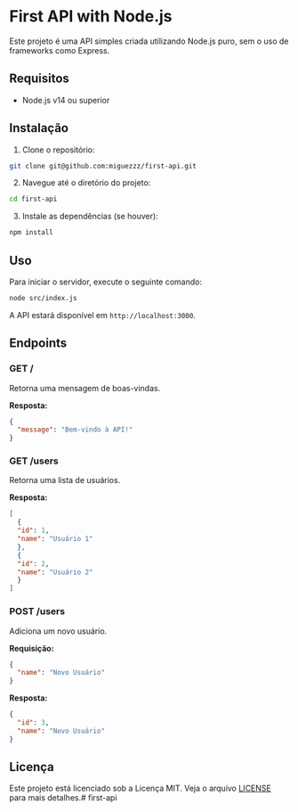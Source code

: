 # First API with Node.js

Este projeto é uma API simples criada utilizando Node.js puro, sem o uso de frameworks como Express.

## Requisitos

- Node.js v14 ou superior

## Instalação

1. Clone o repositório:
  ```bash
  git clone git@github.com:miguezzz/first-api.git
  ```
2. Navegue até o diretório do projeto:
  ```bash
  cd first-api
  ```
3. Instale as dependências (se houver):
  ```bash
  npm install
  ```

## Uso

Para iniciar o servidor, execute o seguinte comando:
```bash
node src/index.js
```

A API estará disponível em `http://localhost:3000`.

## Endpoints

### GET /

Retorna uma mensagem de boas-vindas.

**Resposta:**
```json
{
  "message": "Bem-vindo à API!"
}
```

### GET /users

Retorna uma lista de usuários.

**Resposta:**
```json
[
  {
  "id": 1,
  "name": "Usuário 1"
  },
  {
  "id": 2,
  "name": "Usuário 2"
  }
]
```

### POST /users

Adiciona um novo usuário.

**Requisição:**
```json
{
  "name": "Novo Usuário"
}
```

**Resposta:**
```json
{
  "id": 3,
  "name": "Novo Usuário"
}
```

## Licença

Este projeto está licenciado sob a Licença MIT. Veja o arquivo [LICENSE](LICENSE) para mais detalhes.# first-api
